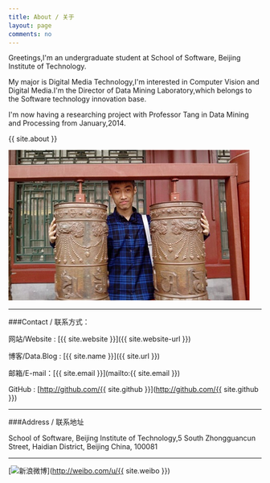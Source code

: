 ```yaml
---
title: About / 关于
layout: page
comments: no
---
```


Greetings,I'm an undergraduate student at School of Software, Beijing Institute of Technology. 

My major is Digital Media Technology,I'm interested in Computer Vision and Digital Media.I'm the Director of Data Mining Laboratory,which belongs to  the Software technology innovation base.

I'm now having a researching project with Professor Tang in Data Mining and Processing from January,2014.

{{ site.about }}

![hijiangtao](/album/me.jpg)

----

###Contact / 联系方式：

网站/Website : [{{ site.website }}]({{ site.website-url }})

博客/Data.Blog : [{{ site.name }}]({{ site.url }})

邮箱/E-mail：[{{ site.email }}](mailto:{{ site.email }})

GitHub : [http://github.com/{{ site.github }}](http://github.com/{{ site.github }})

----

###Address / 联系地址

School of Software, Beijing Institute of Technology,5 South Zhongguancun Street, Haidian District, Beijing China, 100081

----

[![新浪微博](http://service.t.sina.com.cn/widget/qmd/1679954022/3a8a960d/1.png)](http://weibo.com/u/{{ site.weibo }})
